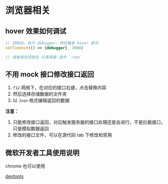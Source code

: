 # 浏览器相关

## hover 效果如何调试

```js
// 控制台，执行 debugger，然后触发 hover 即可
setTimeout(() => {debugger}, 3000)

// 或者是在控制台 元素审查-选中 `:hov`
```

## 不用 mock 接口修改接口返回

1. `f12` 网络下，在对应的接口右键，点击替换内容
2. 然后选择存储数据的文件夹
3. 以 `Json` 格式编辑返回的数据

**注意：**

1. 只能修改接口返回，对应触发服务器的接口处理还是会进行，不是拦截接口，只是模拟数据返回
2. 修改的接口文件，可以在源代码 tab 下修改和禁用

## 微软开发者工具使用说明

chrome 也可以使用

[devtools](https://learn.microsoft.com/zh-cn/microsoft-edge/devtools-guide-chromium/landing/)
